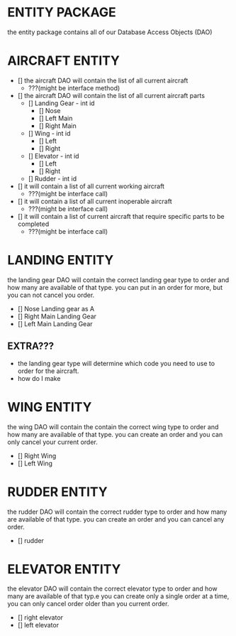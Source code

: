 # ENTITY PACKAGE
the entity package contains all of our Database Access Objects (DAO)

# AIRCRAFT ENTITY
- [] the aircraft DAO will contain the list of all current aircraft
    - ???(might be interface method)
- [] the aircraft DAO will contain the list of all current aircraft parts
    - [] Landing Gear - int id
        - [] Nose 
        - [] Left Main 
        - [] Right Main 
    - [] Wing - int id
        - [] Left 
        - [] Right
    - [] Elevator - int id
        - [] Left
        - [] Right
    - [] Rudder - int id
- [] it will contain a list of all current working aircraft
    - ???(might be interface call)
- [] it will contain a list of all current inoperable aircraft
    - ???(might be interface call)
- [] it will contain a list of current aircraft that require specific parts to be completed
    - ???(might be interface call)

# LANDING ENTITY
the landing gear DAO will contain the correct landing gear type to order and how many are available of that type. you can put in an order for more, but you can not cancel you order.
- [] Nose Landing gear as A
- [] Right Main Landing Gear
- [] Left Main Landing Gear

## EXTRA???
- the landing gear type will determine which code you need to use to order for the aircraft.
- how do I make

# WING ENTITY
the wing DAO will contain the contain the correct wing type to order and how many are available of that type. you can create an order and you can only cancel your current order.
- [] Right Wing
- [] Left Wing

# RUDDER ENTITY
the rudder DAO will contain the correct rudder type to order and how many are available of that type. you can create an order and you can cancel any order.
- [] rudder

# ELEVATOR ENTITY
the elevator DAO will contain the correct elevator type to order and how many are available of that typ.e you can create only a single order at a time, you can only cancel order older than you current order.
- [] right elevator
- [] left elevator